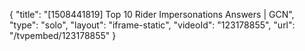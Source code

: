 {
    "title": "[1508441819] Top 10 Rider Impersonations Answers | GCN",
    "type": "solo",
    "layout": "iframe-static",
    "videoId": "123178855",
    "url": "\/tvpembed\/123178855"
}